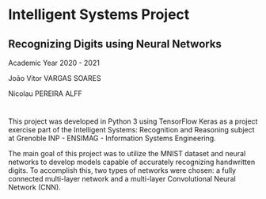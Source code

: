 # Intelligent Systems Project
## Recognizing Digits using Neural Networks

Academic Year 2020 - 2021

João Vitor VARGAS SOARES

Nicolau PEREIRA ALFF
#

This project was developed in Python 3 using TensorFlow Keras as a project exercise part of the Intelligent Systems: Recognition and Reasoning subject at Grenoble INP - ENSIMAG - Information Systems Engineering.

The main goal of this project was to utilize the MNIST dataset and neural networks to develop models capable of accurately recognizing handwritten digits. To accomplish this, two types of networks were chosen: a fully connected multi-layer network and a multi-layer Convolutional Neural Network (CNN).
